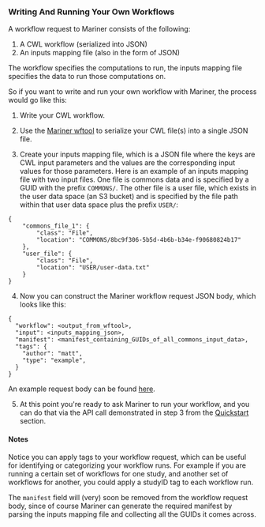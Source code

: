 ### Writing And Running Your Own Workflows

A workflow request to Mariner consists of the following:
1. A CWL workflow (serialized into JSON)
2. An inputs mapping file (also in the form of JSON)

The workflow specifies the computations to run,
the inputs mapping file specifies the data to run those computations on.

So if you want to write and run your own workflow with Mariner,
the process would go like this:

1. Write your CWL workflow.

2. Use the [Mariner wftool](https://github.com/uc-cdis/mariner/tree/master/wftool)
to serialize your CWL file(s) into a single JSON file.

3. Create your inputs mapping file, which
is a JSON file where the keys are CWL input parameters
and the values are the corresponding input values
for those parameters. Here is an example
of an inputs mapping file with two input files.
One file is commons data and is specified by a GUID
with the prefix `COMMONS/`. The other file is a user file, which exists in
the user data space (an S3 bucket) and is specified by
the file path within that user data space
plus the prefix `USER/`:
```
{
    "commons_file_1": {
        "class": "File",
        "location": "COMMONS/8bc9f306-5b5d-4b6b-b34e-f90680824b17"
    },
    "user_file": {
        "class": "File",
        "location": "USER/user-data.txt"
    }
}
```

4. Now you can construct the Mariner workflow request
JSON body, which looks like this:
```
{
  "workflow": <output_from_wftool>,
  "input": <inputs_mapping_json>,
  "manifest": <manifest_containing_GUIDs_of_all_commons_input_data>,
  "tags": {
    "author": "matt",
    "type": "example",
  }
}
```

An example request body can be found [here](https://github.com/uc-cdis/mariner/blob/master/testdata/user_data_test/request_body.json).

5. At this point you're ready to ask Mariner to run your workflow,
and you can do that via the API call demonstrated in step 3 from the [Quickstart](run_a_workflow.md) section.

#### Notes

Notice you can apply tags to your workflow request,
which can be useful for identifying or categorizing your workflow runs.
For example if you are running a certain set of workflows for one study,
and another set of workflows for another,
you could apply a studyID tag to each workflow run.

The `manifest` field will (very) soon be removed from the workflow request body,
since of course Mariner can generate the required manifest
by parsing the inputs mapping file and collecting all the GUIDs it comes across.
